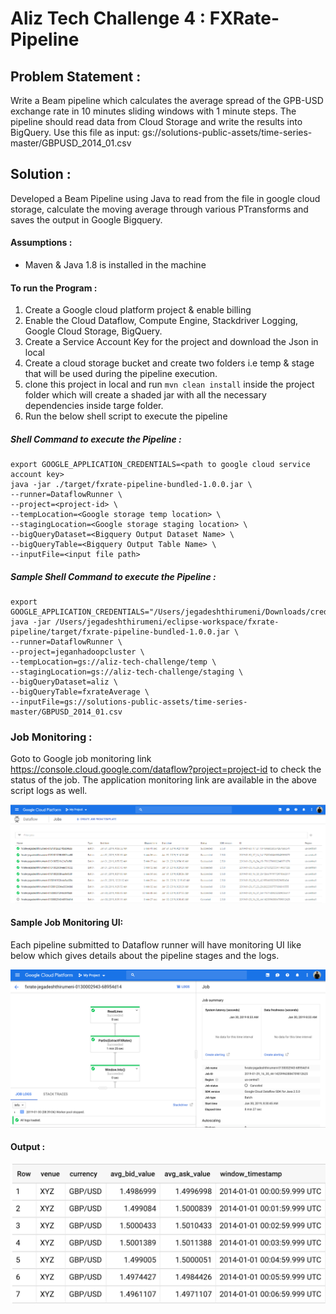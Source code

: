 # Aliz Tech Challenge 4 : FXRate-Pipeline

## Problem Statement :

Write a Beam pipeline which calculates the average spread of the GPB-USD exchange rate in 10 minutes sliding windows with 1 minute steps. The pipeline should read data from Cloud Storage and write the results into BigQuery.
Use this file as input: gs://solutions-public-assets/time-series-master/GBPUSD_2014_01.csv

## Solution :

Developed a Beam Pipeline using Java to read from the file in google cloud storage, calculate the moving average through various PTransforms and saves the output in Google Bigquery.

#### Assumptions :

* Maven & Java 1.8 is installed in the machine

#### To run the Program :

1. Create a Google cloud platform project & enable billing
2. Enable the Cloud Dataflow, Compute Engine, Stackdriver Logging, Google Cloud Storage, BigQuery.
3. Create a Service Account Key for the project and download the Json in local
4. Create a cloud storage bucket and create two folders i.e temp & stage that will be used during the pipeline execution.
5. clone this project in local and run `mvn clean install` inside the project folder which will create a shaded jar with all the necessary dependencies inside targe folder.
6. Run the below shell script to execute the pipeline


##### Shell Command to execute the Pipeline :
```shell
export GOOGLE_APPLICATION_CREDENTIALS=<path to google cloud service account key>
java -jar ./target/fxrate-pipeline-bundled-1.0.0.jar \
--runner=DataflowRunner \
--project=<project-id> \
--tempLocation=<Google storage temp location> \
--stagingLocation=<Google storage staging location> \
--bigQueryDataset=<Bigquery Output Dataset Name> \
--bigQueryTable=<Bigquery Output Table Name> \
--inputFile=<input file path>
```
##### Sample Shell Command to execute the Pipeline :

```shell
export GOOGLE_APPLICATION_CREDENTIALS="/Users/jegadeshthirumeni/Downloads/credentials.json"
java -jar /Users/jegadeshthirumeni/eclipse-workspace/fxrate-pipeline/target/fxrate-pipeline-bundled-1.0.0.jar \
--runner=DataflowRunner \
--project=jeganhadoopcluster \
--tempLocation=gs://aliz-tech-challenge/temp \
--stagingLocation=gs://aliz-tech-challenge/staging \
--bigQueryDataset=aliz \
--bigQueryTable=fxrateAverage \
--inputFile=gs://solutions-public-assets/time-series-master/GBPUSD_2014_01.csv
```

### Job Monitoring :

Goto to Google job monitoring link https://console.cloud.google.com/dataflow?project=project-id to check the status of the job. The application monitoring link are available in the above script logs as well.

![Monitoring](googlecloud.PNG)

#### Sample Job Monitoring  UI:

Each pipeline submitted to Dataflow runner will have monitoring UI like below which gives details about the pipeline stages and the logs.

![MonitorLogs](monitorlogs.png)  
  #### Output :
  
![Sample output](monitorlogs1.png)
